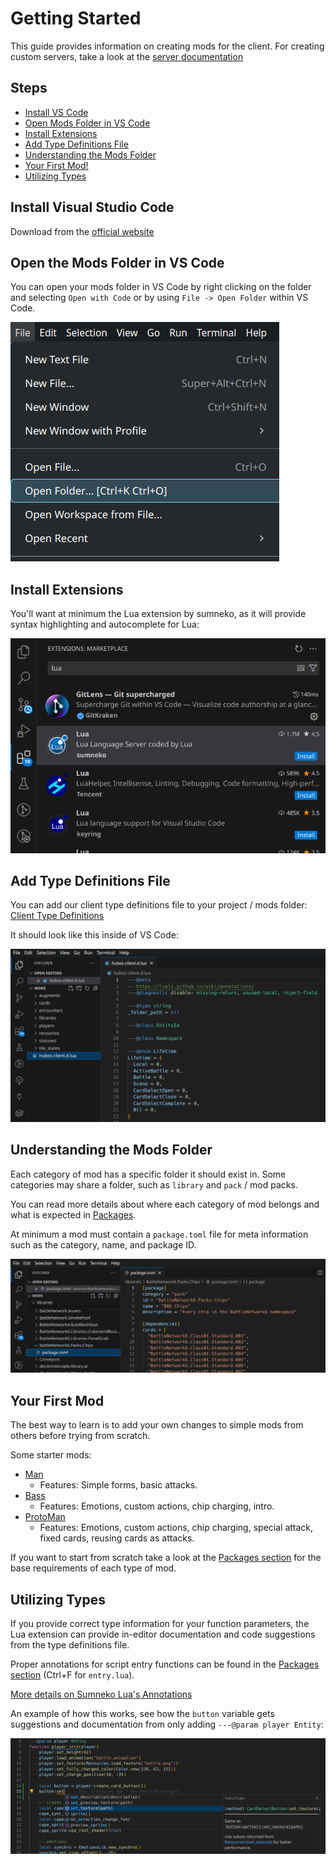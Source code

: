 # Getting Started

This guide provides information on creating mods for the client. For creating custom servers, take a look at the [server documentation](/server)

## Steps

- [Install VS Code](#install-visual-studio-code)
- [Open Mods Folder in VS Code](#open-the-mods-folder-in-vs-code)
- [Install Extensions](#install-extensions)
- [Add Type Definitions File](#add-type-definitions-file)
- [Understanding the Mods Folder](#understanding-the-mods-folder)
- [Your First Mod!](#your-first-mod)
- [Utilizing Types](#utilizing-types)

## Install Visual Studio Code

Download from the [official website](https://code.visualstudio.com/)

## Open the Mods Folder in VS Code

You can open your mods folder in VS Code by right clicking on the folder and selecting `Open with Code` or by using `File -> Open Folder` within VS Code.

![Open Folder Dropdown Option](/img/getting-started/open-folder.png)

## Install Extensions

You'll want at minimum the Lua extension by sumneko, as it will provide syntax highlighting and autocomplete for Lua:

![Sumneko Extension](/img/getting-started/sumneko-install.png)

## Add Type Definitions File

You can add our client type definitions file to your project / mods folder: [Client Type Definitions](/hubos-client.d.lua)

It should look like this inside of VS Code:

![Type Definitions File](/img/getting-started/type-definitions.png)

## Understanding the Mods Folder

Each category of mod has a specific folder it should exist in. Some categories may share a folder, such as `library` and `pack` / mod packs.

You can read more details about where each category of mod belongs and what is expected in [Packages](/client/packages).

At minimum a mod must contain a `package.toml` file for meta information such as the category, name, and package ID.

![Minimal Mod](/img/getting-started/minimal-mod.png)

## Your First Mod

The best way to learn is to add your own changes to simple mods from others before trying from scratch.

Some starter mods:

- [Man](https://hubos.dev/mods/com.discord.Konstinople%237692.player.Man)
  - Features: Simple forms, basic attacks.
- [Bass](https://hubos.dev/mods/dev.konstinople.player.Bass)
  - Features: Emotions, custom actions, chip charging, intro.
- [ProtoMan](https://hubos.dev/mods/BattleNetwork6.ProtoMan)
  - Features: Emotions, custom actions, chip charging, special attack, fixed cards, reusing cards as attacks.

If you want to start from scratch take a look at the [Packages section](/client/packages) for the base requirements of each type of mod.

## Utilizing Types

If you provide correct type information for your function parameters, the Lua extension can provide in-editor documentation and code suggestions from the type definitions file.

Proper annotations for script entry functions can be found in the [Packages section](/client/packages) (Ctrl+F for `entry.lua`).

[More details on Sumneko Lua's Annotations](https://luals.github.io/wiki/annotations/)

An example of how this works, see how the `button` variable gets suggestions and documentation from only adding `---@param player Entity`:

![Autocomplete](/img/getting-started/utilizing-types.png)
